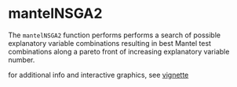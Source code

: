 # mantelNSGA2
The `mantelNSGA2` function performs performs a search of possible explanatory variable combinations resulting in best Mantel test combinations along a pareto front of increasing explanatory variable number. 

for additional info and interactive graphics, see [vignette](https://raw.githack.com/marchtaylor/mantelNSGA2/main/doc/mantelNSGA2_vignette.html)

